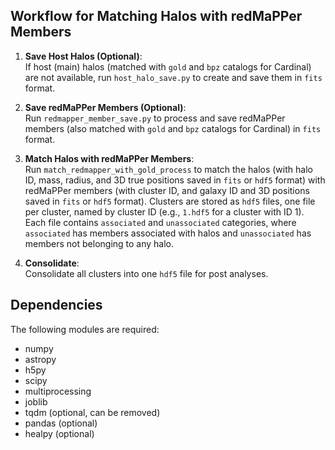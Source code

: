 ## Workflow for Matching Halos with redMaPPer Members

1. **Save Host Halos (Optional)**:  
   If host (main) halos (matched with `gold` and `bpz` catalogs for Cardinal) are not available, run `host_halo_save.py` to create and save them in `fits` format.

2. **Save redMaPPer Members (Optional)**:  
   Run `redmapper_member_save.py` to process and save redMaPPer members (also matched with `gold` and `bpz` catalogs for Cardinal) in `fits` format.

3. **Match Halos with redMaPPer Members**:  
  Run `match_redmapper_with_gold_process` to match the halos (with halo ID, mass, radius, and 3D true positions saved in `fits` or `hdf5` format) with redMaPPer members (with cluster ID, and galaxy ID and 3D positions saved in `fits` or `hdf5` format). Clusters are stored as `hdf5` files, one file per cluster, named by cluster ID (e.g., `1.hdf5` for a cluster with ID 1). Each file contains `associated` and `unassociated` categories, where `associated` has members associated with halos and `unassociated` has members not belonging to any halo.

4. **Consolidate**:  
   Consolidate all clusters into one `hdf5` file for post analyses.

## Dependencies
The following modules are required:
* numpy
* astropy
* h5py
* scipy
* multiprocessing
* joblib
* tqdm (optional, can be removed)
* pandas (optional)
* healpy (optional) 
